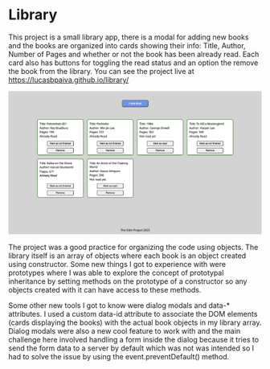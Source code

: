 # Library

This project is a small library app, there is a modal for adding new books and the books are organized into cards showing their info: Title, Author, Number of Pages and whether or not the book has been already read. Each card also has buttons for toggling the read status and an option the remove the book from the library. You can see the project live at https://lucasbpaiva.github.io/library/

![library-demo](./library-demo.png)

The project was a good practice for organizing the code using objects. The library itself is an array of objects where each book is an object created using  constructor. Some new things I got to experience with were prototypes where I was able to explore the concept of prototypal inheritance by setting methods on the prototype of a constructor so any objects created with it can have access to these methods.

Some other new tools I got to know were dialog modals and data-* attributes. I used a custom data-id attribute to associate the DOM elements (cards displaying the books) with the actual book objects in my library array. Dialog modals were also a new cool feature to work with and the main challenge here involved handling a form inside the dialog because it tries to send the form data to a server by default which was not was intended so I had to solve the issue by using the event.preventDefault() method.